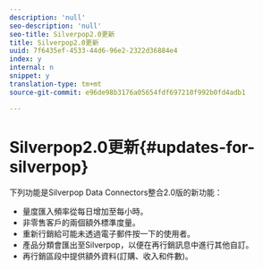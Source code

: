 ```yaml
---
description: 'null'
seo-description: 'null'
seo-title: Silverpop2.0更新
title: Silverpop2.0更新
uuid: 7f6435ef-4533-44d6-96e2-2322d36884e4
index: y
internal: n
snippet: y
translation-type: tm+mt
source-git-commit: e96de98b3176a05654fdf697210f992b0fd4adb1

---
```



# Silverpop2.0更新{#updates-for-silverpop}

下列功能是Silverpop Data Connectors整合2.0版的新功能：

* 量度匯入頻率從每日增加至每小時。
* 非零售客戶的兩個額外標準度量。
* 重新行銷給可能未透過電子郵件按一下的使用者。
* 產品分類會匯出至Silverpop，以便在再行銷訊息中進行其他自訂。
* 再行銷區段中提供額外資料(訂購、收入和件數)。

